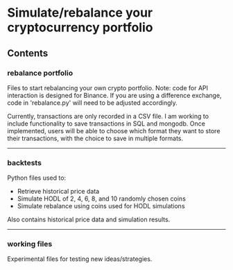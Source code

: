 # Simulate/rebalance your cryptocurrency portfolio


## Contents


### rebalance portfolio
Files to start rebalancing your own crypto portfolio.  Note: code for API interaction
is designed for Binance.  If you are using a difference exchange, code in 'rebalance.py'
will need to be adjusted accordingly.

Currently, transactions are only recorded in a CSV file.  I am working to include
functionality to save transactions in SQL and mongodb.  Once implemented, users will
be able to choose which format they want to store their transactions, with the choice
to save in multiple formats.

---
### backtests
Python files used to:
* Retrieve historical price data
* Simulate HODL of 2, 4, 6, 8, and 10 randomly chosen coins
* Simulate rebalance using coins used for HODL simulations

Also contains historical price data and simulation results.

---
### working files
Experimental files for testing new ideas/strategies.
